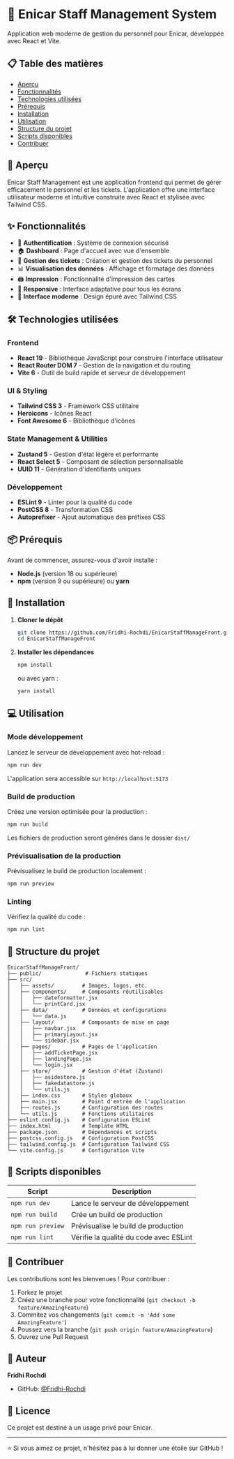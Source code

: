 # 🎫 Enicar Staff Management System

Application web moderne de gestion du personnel pour Enicar, développée avec React et Vite.

## 📋 Table des matières

- [Aperçu](#aperçu)
- [Fonctionnalités](#fonctionnalités)
- [Technologies utilisées](#technologies-utilisées)
- [Prérequis](#prérequis)
- [Installation](#installation)
- [Utilisation](#utilisation)
- [Structure du projet](#structure-du-projet)
- [Scripts disponibles](#scripts-disponibles)
- [Contribuer](#contribuer)

## 🎯 Aperçu

Enicar Staff Management est une application frontend qui permet de gérer efficacement le personnel et les tickets. L'application offre une interface utilisateur moderne et intuitive construite avec React et stylisée avec Tailwind CSS.

## ✨ Fonctionnalités

- 🔐 **Authentification** : Système de connexion sécurisé
- 🏠 **Dashboard** : Page d'accueil avec vue d'ensemble
- 🎫 **Gestion des tickets** : Création et gestion des tickets du personnel
- 📊 **Visualisation des données** : Affichage et formatage des données
- 🖨️ **Impression** : Fonctionnalité d'impression des cartes
- 📱 **Responsive** : Interface adaptative pour tous les écrans
- 🎨 **Interface moderne** : Design épuré avec Tailwind CSS

## 🛠️ Technologies utilisées

### Frontend
- **React 19** - Bibliothèque JavaScript pour construire l'interface utilisateur
- **React Router DOM 7** - Gestion de la navigation et du routing
- **Vite 6** - Outil de build rapide et serveur de développement

### UI & Styling
- **Tailwind CSS 3** - Framework CSS utilitaire
- **Heroicons** - Icônes React
- **Font Awesome 6** - Bibliothèque d'icônes

### State Management & Utilities
- **Zustand 5** - Gestion d'état légère et performante
- **React Select 5** - Composant de sélection personnalisable
- **UUID 11** - Génération d'identifiants uniques

### Développement
- **ESLint 9** - Linter pour la qualité du code
- **PostCSS 8** - Transformation CSS
- **Autoprefixer** - Ajout automatique des préfixes CSS

## 📦 Prérequis

Avant de commencer, assurez-vous d'avoir installé :

- **Node.js** (version 18 ou supérieure)
- **npm** (version 9 ou supérieure) ou **yarn**

## 🚀 Installation

1. **Cloner le dépôt**
   ```bash
   git clone https://github.com/Fridhi-Rochdi/EnicarStaffManageFront.git
   cd EnicarStaffManageFront
   ```

2. **Installer les dépendances**
   ```bash
   npm install
   ```
   ou avec yarn :
   ```bash
   yarn install
   ```

## 💻 Utilisation

### Mode développement

Lancez le serveur de développement avec hot-reload :

```bash
npm run dev
```

L'application sera accessible sur `http://localhost:5173`

### Build de production

Créez une version optimisée pour la production :

```bash
npm run build
```

Les fichiers de production seront générés dans le dossier `dist/`

### Prévisualisation de la production

Prévisualisez le build de production localement :

```bash
npm run preview
```

### Linting

Vérifiez la qualité du code :

```bash
npm run lint
```

## 📁 Structure du projet

```
EnicarStaffManageFront/
├── public/              # Fichiers statiques
├── src/
│   ├── assets/         # Images, logos, etc.
│   ├── components/     # Composants réutilisables
│   │   ├── dateformatter.jsx
│   │   └── printCard.jsx
│   ├── data/           # Données et configurations
│   │   └── data.js
│   ├── layout/         # Composants de mise en page
│   │   ├── navbar.jsx
│   │   ├── primaryLayout.jsx
│   │   └── sidebar.jsx
│   ├── pages/          # Pages de l'application
│   │   ├── addTicketPage.jsx
│   │   ├── landingPage.jsx
│   │   └── login.jsx
│   ├── store/          # Gestion d'état (Zustand)
│   │   ├── asidestore.js
│   │   ├── fakedatastore.js
│   │   └── utils.js
│   ├── index.css       # Styles globaux
│   ├── main.jsx        # Point d'entrée de l'application
│   ├── routes.js       # Configuration des routes
│   └── utils.js        # Fonctions utilitaires
├── eslint.config.js    # Configuration ESLint
├── index.html          # Template HTML
├── package.json        # Dépendances et scripts
├── postcss.config.js   # Configuration PostCSS
├── tailwind.config.js  # Configuration Tailwind CSS
└── vite.config.js      # Configuration Vite
```

## 📜 Scripts disponibles

| Script | Description |
|--------|-------------|
| `npm run dev` | Lance le serveur de développement |
| `npm run build` | Crée un build de production |
| `npm run preview` | Prévisualise le build de production |
| `npm run lint` | Vérifie la qualité du code avec ESLint |

## 🤝 Contribuer

Les contributions sont les bienvenues ! Pour contribuer :

1. Forkez le projet
2. Créez une branche pour votre fonctionnalité (`git checkout -b feature/AmazingFeature`)
3. Commitez vos changements (`git commit -m 'Add some AmazingFeature'`)
4. Poussez vers la branche (`git push origin feature/AmazingFeature`)
5. Ouvrez une Pull Request

## 👤 Auteur

**Fridhi Rochdi**

- GitHub: [@Fridhi-Rochdi](https://github.com/Fridhi-Rochdi)

## 📄 Licence

Ce projet est destiné à un usage privé pour Enicar.

---

⭐ Si vous aimez ce projet, n'hésitez pas à lui donner une étoile sur GitHub !
